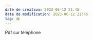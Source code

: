 ```yaml
---
date de création: 2023-06-12 21:45
date de modification: 2023-06-12 21:45
tag: 📥
---
```

Pdf sur téléphone 